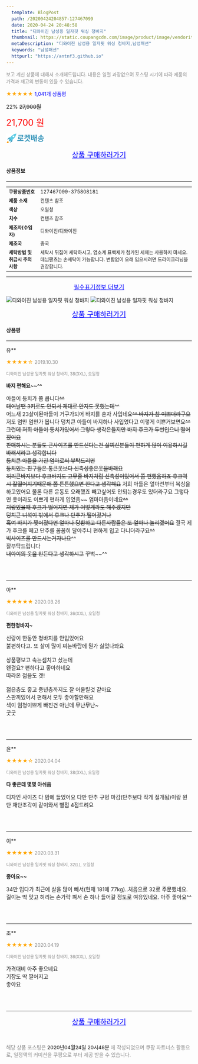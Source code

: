 ```yaml
---
  template: BlogPost
  path: /20200424204857-127467099
  date: 2020-04-24 20:48:58
  title: "디와이진 남성용 일자핏 워싱 청바지"
  thumbnail: https://static.coupangcdn.com/image/product/image/vendoritem/2019/04/12/3910528027/6cda54dc-6201-472a-8992-bc421f6989a2.jpg
  metaDescription: "디와이진 남성용 일자핏 워싱 청바지,남성패션"
  keywords: "남성패션"
  httpurl: "https://antnf3.github.io"
---
```

  
<span style="color: #888;font-size:0.8rem">보고 계신 상품에 대해서 소개해드립니다.
내용은 일절 과장없으며 포스팅 시기에 따라 제품의 가격과 재고의 변동이 있을 수 있습니다.</span>
  
<span style="color: orange;">★★★★★</span> <span style="color: blue;font-size: 0.85rem;">1,041개 상품평</span>

<span style="font-size: 0.9rem">22%</span> <span style="font-size: 0.9rem">~~27,900원~~</span>

<span style="color: red;font-size: 1.5rem;">21,700 원</span>

![로켓배송](/assets/rocket_logo.png)

<p align="center"><a href="http://me2.do/5vBZVvC4" style="font-size: 1.2rem; color: blue;">상품 구매하러가기</a></p>

#### 상품정보

---

|                  |                       |
| ---------------- | --------------------- |
| **<span style="font-size:0.8rem;">쿠팡상품번호</span>** | <span style="font-size:0.8rem;">127467099-375808181</span> |
| **<span style="font-size:0.8rem;">제품 소재</span>**    | <span style="font-size:0.8rem;">컨텐츠 참조</span>        |
| **<span style="font-size:0.8rem;">색상</span>**    | <span style="font-size:0.8rem;">오일청</span>        |
| **<span style="font-size:0.8rem;">치수</span>**    | <span style="font-size:0.8rem;">컨텐츠 참조</span>        |
| **<span style="font-size:0.8rem;">제조자(수입자)</span>**    | <span style="font-size:0.8rem;">디와이진/디와이진</span>        |
| **<span style="font-size:0.8rem;">제조국</span>**    | <span style="font-size:0.8rem;">중국</span>        |
| **<span style="font-size:0.8rem;">세탁방법 및 취급시 주의사항</span>**    | <span style="font-size:0.8rem;">세탁시 뒤집어 세탁하시고, 염소계 표백제가 첨가된 세제는 사용하지 마세요. 데님팬츠는 손세탁이 가능합니다. 변함없이 오래 입으시려면 드라이크리닝을 권장합니다.</span>        |




---

<p align="center"><a href="http://me2.do/5vBZVvC4" style="font-size: 1rem; color: blue;">필수표기정보 더보기</a></p>

![디와이진 남성용 일자핏 워싱 청바지](http://thumbnail10.coupangcdn.com/thumbnails/remote/q89/image/product/content/vendorItem/2019/09/20/375808181/a78d9b5e-9e15-461e-92f3-72f29728eacf.jpg)
![디와이진 남성용 일자핏 워싱 청바지](http://thumbnail7.coupangcdn.com/thumbnails/remote/q89/image/retail/images/2018/08/27/16/5/a7e6f710-de05-487e-9dd4-70a1611f7608.jpg)

<p align="center"><a href="http://me2.do/5vBZVvC4" style="font-size: 1.2rem; color: blue;">상품 구매하러가기</a></p>

#### 상품평
  
---
  
유**
    
<span style="color: orange;">★★★★☆</span> <span style="font-size:0.8rem;color: #888;">2019.10.30</span>
    
<span style="color: #888;font-size:0.7rem">디와이진 남성용 일자핏 워싱 청바지, 38(3XL), 오일청</span>
    
<span style="font-size:0.85rem">**바지 편해요~~^^**</span>
    
<span style="font-size: 0.9rem;">아들이 등치가 쫌 큽니다~~^^<br/>태어날땐 3키로도 안되서 제대로 안지도 못했는데~~^^<br/>어느새 23살이된아들이 거구가되어 바지를 혼자 사입네요~~^^  바지가 참 이쁘더라구요~~  저도 엄만 엄만가 봅니다 덩치큰 아들이 바지하나 사입었다고 이렇게 이쁜거보면요~~^^  그런데  저희 아들이 등치가있어서 그렇다 생각은들지만  바지 후크가 두번입으니 떨어졌어요<br/>판매하시는 분들도 큰사이즈를 만드신다는건 살찌신분들이 편하게 많이 이용하시길 바래서라고 생각합니다<br/>등치큰 아들을 가진 엄마로써 부탁드리면<br/>등치있는 친구들은 통큰옷보다 신축성좋은옷을바래요<br/>허리큰바지보다 후크바지도 고무줄 바지처럼 신축성이있어서 쫌 편했음하죠  후크역시 잘떨어지기때문애 쫌 튼튼했으면 한다고 생각해요~~  저희 아들은 얼마전부터 복싱을하고있어요  물론 다른 운동도 오래했죠  빼고싶어도 안되는경우도 있더라구요  그렇다면  옷이라도 이쁘게 편하게 입었음~~ 엄마마음이네요~~^^<br/>저랑있을때  후크가 떨어지면 제가 어떻게라도 해주겠지만<br/>덩치큰 녀석이 밖에서 후크나 단추가 떨어졌거나<br/>혹여 바지가 찢어졌다면 얼마나 당황하고 다른사람들은 또 얼마나 놀리겠어요~~  결국 제가 후크를 떼고 단추를 꼼꼼히 달아주니 편하게 입고 다니더라구요~~^^<br/>빅사이즈를 만드시는거자나요~~^^<br/>잘부탁드립니다~~<br/>내아이의 옷을 만든다고 생각하시고~~ 꾸벅~~^^</span>
    
<br>
<br>

---
  
아**
    
<span style="color: orange;">★★★★★</span> <span style="font-size:0.8rem;color: #888;">2020.03.26</span>
    
<span style="color: #888;font-size:0.7rem">디와이진 남성용 일자핏 워싱 청바지, 36(XXL), 오일청</span>
    
<span style="font-size:0.85rem">**편한청바지~**</span>
    
<span style="font-size: 0.9rem;">신랑이 한동안 청바지를 안입었어요<br/>불편하다고. 또 살이 많이 찌는바람에 뭔가 싫었나봐요<br/><br/>상품평보고 속는셈치고 샀는데<br/>왠걸요? 편하다고 좋아하네요<br/>따라온 젊음도 겟!<br/><br/>젊은층도 좋고 중년층까지도 잘 어울릴것 같아요<br/>스판끼있어서 편해서 모두 좋아할만해요<br/>색이 엄청이쁘게 빠진건 아닌데 무난무난~<br/>굿굿</span>
    
<br>
<br>

---
  
윤**
    
<span style="color: orange;">★★★★☆</span> <span style="font-size:0.8rem;color: #888;">2020.04.04</span>
    
<span style="color: #888;font-size:0.7rem">디와이진 남성용 일자핏 워싱 청바지, 38(3XL), 오일청</span>
    
<span style="font-size:0.85rem">**다 좋은데 몇몇 아쉬움**</span>
    
<span style="font-size: 0.9rem;">디자인 사이즈 다 맘에 들었어요 다만 단추 구멍 마감(단추보다 작게 절개됨)이랑 원단 재단조각이 같이와서 별점 4점드려요</span>
    
<br>
<br>

---
  
이**
    
<span style="color: orange;">★★★★★</span> <span style="font-size:0.8rem;color: #888;">2020.03.31</span>
    
<span style="color: #888;font-size:0.7rem">디와이진 남성용 일자핏 워싱 청바지, 32(L), 오일청</span>
    
<span style="font-size:0.85rem">**종아요~~**</span>
    
<span style="font-size: 0.9rem;">34만 입다가 최근에 살을 많이 빼서(현재 181에 77kg)..처음으로 32로 주문했네요. 길이는 딱 맞고 허리는 손가락 펴서 손 하나 들어갈 정도로 여유있네요. 아주 좋아요^^</span>
    
<br>
<br>

---
  
조**
    
<span style="color: orange;">★★★★★</span> <span style="font-size:0.8rem;color: #888;">2020.04.19</span>
    
<span style="color: #888;font-size:0.7rem">디와이진 남성용 일자핏 워싱 청바지, 36(XXL), 오일청</span>
    

    
<span style="font-size: 0.9rem;">가격대비 아주 좋으네요<br/>기장도 딱 떨어지고<br/>좋아요</span>
    
<br>
<br>


  
---
  
<p align="center"><a href="http://me2.do/5vBZVvC4" style="font-size: 1.2rem; color: blue;">상품 구매하러가기</a></p>
  
<br>
  
<span style="font-size: 0.85rem; color: #888;">해당 상품 포스팅은 <span style="color: #000;"> 2020년04월24일 20시48분 </span> 에 작성되었으며 쿠팡 파트너스 활동으로, 일정액의 커미션을 쿠팡으로 부터 제공 받을 수 있습니다.</span>